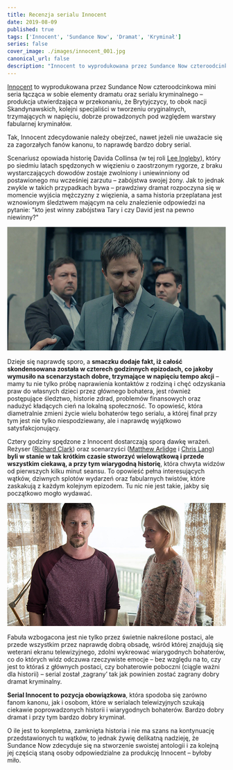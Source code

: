 ```yaml
---
title: Recenzja serialu Innocent
date: 2019-08-09
published: true
tags: ['Innocent', 'Sundance Now', 'Dramat', 'Kryminał']
series: false
cover_image: ./images/innocent_001.jpg
canonical_url: false
description: "Innocent to wyprodukowana przez Sundance Now czteroodcinkowa mini seria łącząca w sobie elementy dramatu oraz serialu kryminalnego – produkcja utwierdzająca w przekonaniu, że Brytyjczycy, to obok nacji Skandynawskich, kolejni specjaliści w tworzeniu oryginalnych, trzymających w napięciu, dobrze prowadzonych pod względem warstwy fabularnej kryminałów."
---
```


[Innocent](https://www.imdb.com/title/tt5963958/) to wyprodukowana przez Sundance Now czteroodcinkowa mini seria łącząca w sobie elementy dramatu oraz serialu kryminalnego – produkcja utwierdzająca w przekonaniu, że Brytyjczycy, to obok nacji Skandynawskich, kolejni specjaliści w tworzeniu oryginalnych, trzymających w napięciu, dobrze prowadzonych pod względem warstwy fabularnej kryminałów.

Tak, Innocent zdecydowanie należy obejrzeć, nawet jeżeli nie uważacie się za zagorzałych fanów kanonu, to naprawdę bardzo dobry serial.

Scenariusz opowiada historię Davida Collinsa (w tej roli [Lee Ingleby](https://www.imdb.com/name/nm0408846/)), który po siedmiu latach spędzonych w więzieniu o zaostrzonym rygorze, z braku wystarczających dowodów zostaje zwolniony i uniewinniony od postawionego mu wcześniej zarzutu – zabójstwa swojej żony. Jak to jednak zwykle w takich przypadkach bywa – prawdziwy dramat rozpoczyna się w momencie wyjścia mężczyzny z więzienia, a sama historia przeplatana jest wznowionym śledztwem mającym na celu znalezienie odpowiedzi na pytanie: "kto jest winny zabójstwa Tary i czy David jest na pewno niewinny?"

![Image](./images/innocent_002.jpg)

Dzieje się naprawdę sporo, a **smaczku dodaje fakt, iż całość skondensowana została w czterech godzinnych epizodach, co jakoby wymusiło na scenarzystach dobre, trzymające w napięciu tempo akcji** – mamy tu nie tylko próbę naprawienia kontaktów z rodziną i chęć odzyskania praw do własnych dzieci przez głównego bohatera, jest również postępujące śledztwo, historie zdrad, problemów finansowych oraz nadużyć kładących cień na lokalną społeczność. To opowieść, która diametralnie zmieni życie wielu bohaterów tego serialu, a której finał przy tym jest nie tylko niespodziewany, ale i naprawdę wyjątkowo satysfakcjonujący.

Cztery godziny spędzone z Innocent dostarczają sporą dawkę wrażeń. Reżyser ([Richard Clark](https://www.imdb.com/name/nm0164407/)) oraz scenarzyści ([Matthew Arlidge](https://www.imdb.com/name/nm1660254/) i [Chris Lang](https://www.imdb.com/name/nm0485712/)) **byli w stanie w tak krótkim czasie stworzyć wielowątkową i przede wszystkim ciekawą, a przy tym wiarygodną historię**, która chwyta widzów od pierwszych kilku minut seansu. To opowieść pełna interesujących wątków, dziwnych splotów wydarzeń oraz fabularnych twistów, które zaskakują z każdym kolejnym epizodem. Tu nic nie jest takie, jakby się początkowo mogło wydawać.

![Image](./images/innocent_003.jpg)

Fabuła wzbogacona jest nie tylko przez świetnie nakreślone postaci, ale przede wszystkim przez naprawdę dobrą obsadę, wśród której znajdują się weterani ekranu telewizyjnego, zdolni wykreować wiarygodnych bohaterów, co do których widz odczuwa rzeczywiste emocje – bez względu na to, czy jest to któraś z głównych postaci, czy bohaterowie poboczni (ciągle ważni dla historii) – serial został ‚zagrany’ tak jak powinien zostać zagrany dobry dramat kryminalny.

**Serial Innocent to pozycja obowiązkowa**, która spodoba się zarówno fanom kanonu, jak i osobom, które w serialach telewizyjnych szukają ciekawie poprowadzonych historii i wiarygodnych bohaterów. Bardzo dobry dramat i przy tym bardzo dobry kryminał.

O ile jest to kompletna, zamknięta historia i nie ma szans na kontynuację przedstawionych tu wątków, to jednak żywię delikatną nadzieję, że Sundance Now zdecyduje się na stworzenie swoistej antologii i za kolejną jej częścią staną osoby odpowiedzialne za produkcję Innocent – byłoby miło.